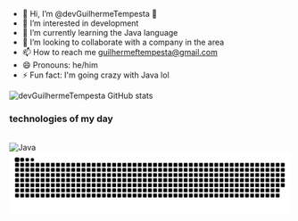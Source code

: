 - 👋 Hi, I’m @devGuilhermeTempesta 🐲
- 👀 I’m interested in development
- 🌱 I’m currently learning the Java language
- 💞️ I’m looking to collaborate with a company in the area
- 📫 How to reach me guilhermeftempesta@gmail.com
- 😄 Pronouns: he/him
- ⚡ Fun fact: I'm going crazy with Java lol

![devGuilhermeTempesta GitHub stats](https://github-readme-stats.vercel.app/api?username=devGuilhermeTempesta&show_icons=true&theme=highcontrast)

### technologies of my day

<div style = "display: inline_block"><br/>
<img aling = "center" alt= "Java"src="https://img.shields.io/badge/Java-ED8B00?style=for-the-badge&logo=openjdk&logoColor=white"/>

<picture align="center">
  <source media="(prefers-color-scheme: dark)" srcset="https://raw.githubusercontent.com/mari4souza/mari4souza/output/github-contribution-grid-snake-dark.svg">
  <source media="(prefers-color-scheme: light)" srcset="https://raw.githubusercontent.com/mari4souza/mari4souza/output/github-contribution-grid-snake-dark.svg">
  <img align="center" alt="github contribution grid snake animation" src="https://raw.githubusercontent.com/mari4souza/mari4souza/output/github-contribution-grid-snake.svg">
</picture>
</div>
<!---
devGuilhermeTempesta/devGuilhermeTempesta is a ✨ special ✨ repository because its `README.md` (this file) appears on your GitHub profile.
You can click the Preview link to take a look at your changes.
--->
